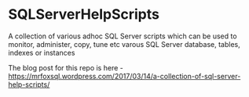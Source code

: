 # SQLServerHelpScripts

A collection of various adhoc SQL Server scripts which can be used to monitor, administer, copy, tune etc varous SQL Server database, tables, indexes or instances

The blog post for this repo is here - https://mrfoxsql.wordpress.com/2017/03/14/a-collection-of-sql-server-help-scripts/
